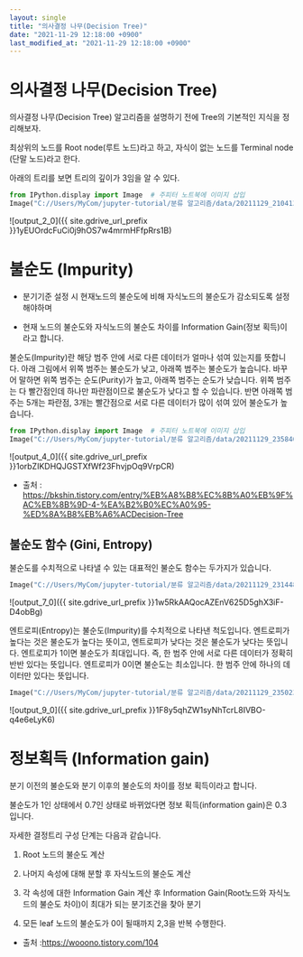 ```yaml
---
layout: single
title: "의사결정 나무(Decision Tree)"
date: "2021-11-29 12:18:00 +0900"
last_modified_at: "2021-11-29 12:18:00 +0900"
---
```



# 의사결정 나무(Decision Tree)

의사결정 나무(Decision Tree) 알고리즘을 설명하기 전에 Tree의 기본적인 지식을 정리해보자.

최상위의 노드를 Root node(루트 노드)라고 하고, 자식이 없는 노드를 Terminal node (단말 노드)라고 한다.

아래의 트리를 보면 트리의 깊이가 3임을 알 수 있다.


```python
from IPython.display import Image  # 주피터 노트북에 이미지 삽입
Image("C://Users/MyCom/jupyter-tutorial/분류 알고리즘/data/20211129_210413_1.png")
```






![output_2_0]({{ site.gdrive_url_prefix }}1yEUOrdcFuCi0j9hOS7w4mrmHFfpRrs1B)

# 불순도 (Impurity)

- 분기기준 설정 시 현재노드의 불순도에 비해 자식노드의 불순도가 감소되도록 설정해야하며

- 현재 노드의 불순도와 자식노드의 불순도 차이를 Information Gain(정보 획득)이라고 합니다.

불순도(Impurity)란 해당 범주 안에 서로 다른 데이터가 얼마나 섞여 있는지를 뜻합니다. 아래 그림에서 위쪽 범주는 불순도가 낮고, 아래쪽 범주는 불순도가 높습니다. 바꾸어 말하면 위쪽 범주는 순도(Purity)가 높고, 아래쪽 범주는 순도가 낮습니다. 위쪽 범주는 다 빨간점인데 하나만 파란점이므로 불순도가 낮다고 할 수 있습니다. 반면 아래쪽 범주는 5개는 파란점, 3개는 빨간점으로 서로 다른 데이터가 많이 섞여 있어 불순도가 높습니다.



```python
from IPython.display import Image  # 주피터 노트북에 이미지 삽입
Image("C://Users/MyCom/jupyter-tutorial/분류 알고리즘/data/20211129_235840_1.png")
```






![output_4_0]({{ site.gdrive_url_prefix }}1orbZIKDHQJGSTXfWf23FhvjpOq9VrpCR)

- 출처 : https://bkshin.tistory.com/entry/%EB%A8%B8%EC%8B%A0%EB%9F%AC%EB%8B%9D-4-%EA%B2%B0%EC%A0%95-%ED%8A%B8%EB%A6%ACDecision-Tree

## 불순도 함수 (Gini, Entropy)

불순도를 수치적으로 나타낼 수 있는 대표적인 불순도 함수는 두가지가 있습니다.




```python
Image("C://Users/MyCom/jupyter-tutorial/분류 알고리즘/data/20211129_231448_1.png")
```






![output_7_0]({{ site.gdrive_url_prefix }}1w5RkAAQocAZEnV625D5ghX3iF-D4obBg)


엔트로피(Entropy)는 불순도(Impurity)를 수치적으로 나타낸 척도입니다. 엔트로피가 높다는 것은 불순도가 높다는 뜻이고, 엔트로피가 낮다는 것은 불순도가 낮다는 뜻입니다. 엔트로피가 1이면 불순도가 최대입니다. 즉, 한 범주 안에 서로 다른 데이터가 정확히 반반 있다는 뜻입니다. 엔트로피가 0이면 불순도는 최소입니다. 한 범주 안에 하나의 데이터만 있다는 뜻입니다.


```python
Image("C://Users/MyCom/jupyter-tutorial/분류 알고리즘/data/20211129_235023_1.png")
```





![output_9_0]({{ site.gdrive_url_prefix }}1F8y5qhZW1syNhTcrL8IVBO-q4e6eLyK6)

# 정보획득 (Information gain)
분기 이전의 불순도와 분기 이후의 불순도의 차이를 정보 획득이라고 합니다.

불순도가 1인 상태에서 0.7인 상태로 바뀌었다면 정보 획득(information gain)은 0.3입니다.

자세한 결정트리 구성 단계는 다음과 같습니다.

1. Root 노드의 불순도 계산

2. 나머지 속성에 대해 분할 후 자식노드의 불순도 계산

3. 각 속성에 대한 Information Gain 계산 후 Information Gain(Root노드와 자식노드의 불순도 차이)이 최대가 되는 분기조건을 찾아 분기

4. 모든 leaf 노드의 불순도가 0이 될때까지 2,3을 반복 수행한다.

- 출처 :https://wooono.tistory.com/104
